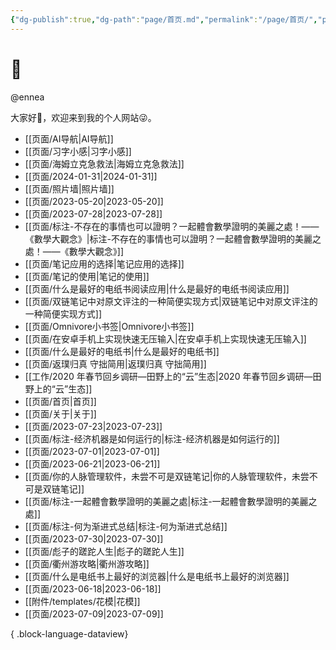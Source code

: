 ```yaml
---
{"dg-publish":true,"dg-path":"page/首页.md","permalink":"/page/首页/","pinned":true,"tags":["gardenEntry"],"noteIcon":"1","created":"2024-01-13T15:23:48.328+08:00"}
---
```


# 🌲

@ennea

大家好👋，欢迎来到我的个人网站😜。

- [[页面/AI导航\|AI导航]]
- [[页面/习字小感\|习字小感]]
- [[页面/海姆立克急救法\|海姆立克急救法]]
- [[页面/2024-01-31\|2024-01-31]]
- [[页面/照片墙\|照片墙]]
- [[页面/2023-05-20\|2023-05-20]]
- [[页面/2023-07-28\|2023-07-28]]
- [[页面/标注-不存在的事情也可以證明？一起體會數學證明的美麗之處！——《數學大觀念》\|标注-不存在的事情也可以證明？一起體會數學證明的美麗之處！——《數學大觀念》]]
- [[页面/笔记应用的选择\|笔记应用的选择]]
- [[页面/笔记的使用\|笔记的使用]]
- [[页面/什么是最好的电纸书阅读应用\|什么是最好的电纸书阅读应用]]
- [[页面/双链笔记中对原文评注的一种简便实现方式\|双链笔记中对原文评注的一种简便实现方式]]
- [[页面/Omnivore小书签\|Omnivore小书签]]
- [[页面/在安卓手机上实现快速无压输入\|在安卓手机上实现快速无压输入]]
- [[页面/什么是最好的电纸书\|什么是最好的电纸书]]
- [[页面/返璞归真 守拙简用\|返璞归真 守拙简用]]
- [[工作/2020 年春节回乡调研—田野上的“云”生态\|2020 年春节回乡调研—田野上的“云”生态]]
- [[页面/首页\|首页]]
- [[页面/关于\|关于]]
- [[页面/2023-07-23\|2023-07-23]]
- [[页面/标注-经济机器是如何运行的\|标注-经济机器是如何运行的]]
- [[页面/2023-07-01\|2023-07-01]]
- [[页面/2023-06-21\|2023-06-21]]
- [[页面/你的人脉管理软件，未尝不可是双链笔记\|你的人脉管理软件，未尝不可是双链笔记]]
- [[页面/标注-一起體會數學證明的美麗之處\|标注-一起體會數學證明的美麗之處]]
- [[页面/标注-何为渐进式总结\|标注-何为渐进式总结]]
- [[页面/2023-07-30\|2023-07-30]]
- [[页面/彪子的蹉跎人生\|彪子的蹉跎人生]]
- [[页面/衢州游攻略\|衢州游攻略]]
- [[页面/什么是电纸书上最好的浏览器\|什么是电纸书上最好的浏览器]]
- [[页面/2023-06-18\|2023-06-18]]
- [[附件/templates/花模\|花模]]
- [[页面/2023-07-09\|2023-07-09]]

{ .block-language-dataview}
